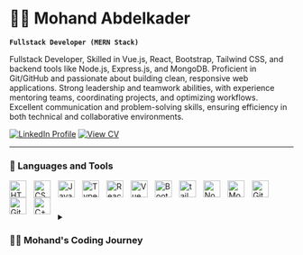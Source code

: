 # 🧑‍💻 Mohand Abdelkader

**`Fullstack Developer (MERN Stack)`**

Fullstack Developer, Skilled in Vue.js, React, Bootstrap, Tailwind CSS, and backend tools like Node.js,
Express.js, and MongoDB. Proficient in Git/GitHub and passionate about building clean, responsive web
applications. Strong leadership and teamwork abilities, with experience mentoring teams, coordinating
projects, and optimizing workflows. Excellent communication and problem-solving skills, ensuring
efficiency in both technical and collaborative environments.

   <p align="left">
      <a href="https://www.linkedin.com/in/mohand-abdelkader/" target="_blank">
         <img alt="LinkedIn Profile"   title="Connect with me on LinkedIn" src="https://custom-icon-badges.demolab.com/badge/LINKEDIN-Connect-blue?style=for-the-badge&logo=linkedin&logoColor=white&labelColor=0077B5"/></a>
<a href="https://drive.google.com/file/d/1NllaC-NU2Gfg8J4NvLURlkPcJx7PXbPe/view?usp=sharing" target="_blank">
  <img 
    alt="View CV" 
    title="View CV" 
    src="https://custom-icon-badges.demolab.com/badge/CV-View-4CAF50?style=for-the-badge&logo=googledrive&logoColor=white&labelColor=2E7D32" />
</a>
   </p>

---

### 🧰 Languages and Tools

<img align="left" alt="HTML" width="30px" style="padding-right:10px;" src="https://cdn.jsdelivr.net/gh/devicons/devicon/icons/html5/html5-plain.svg" />
<img align="left" alt="CSS" width="30px" style="padding-right:10px;" src="https://cdn.jsdelivr.net/gh/devicons/devicon/icons/css3/css3-plain.svg" />
<img align="left" alt="JavaScript" width="30px" style="padding-right:10px;" src="https://cdn.jsdelivr.net/gh/devicons/devicon/icons/javascript/javascript-plain.svg" />
<img align="left" alt="TypeScript" width="30px" style="padding-right:10px;" src="https://cdn.jsdelivr.net/gh/devicons/devicon/icons/typescript/typescript-plain.svg" />
<img align="left" alt="React" width="30px" style="padding-right:10px;" src="https://cdn.jsdelivr.net/gh/devicons/devicon/icons/react/react-original.svg" />
<img align="left" alt="Vue" width="30px" style="padding-right:10px;" src="https://cdn.jsdelivr.net/gh/devicons/devicon@latest/icons/vuejs/vuejs-original.svg" />
<img align="left" alt="Bootstrap" width="30px" style="padding-right:10px;" src="https://cdn.jsdelivr.net/gh/devicons/devicon@latest/icons/bootstrap/bootstrap-original.svg" />
<img align="left" alt="tailwindcss" width="30px" style="padding-right:10px;" src="https://cdn.jsdelivr.net/gh/devicons/devicon@latest/icons/tailwindcss/tailwindcss-original.svg" />
<img align="left" alt="NodeJS" width="30px" style="padding-right:10px;" src="https://cdn.jsdelivr.net/gh/devicons/devicon@latest/icons/nodejs/nodejs-plain-wordmark.svg" />
<img align="left" alt="Mongo" width="30px" style="padding-right:10px;" src="https://cdn.jsdelivr.net/gh/devicons/devicon@latest/icons/mongodb/mongodb-original.svg" />
<img align="left" alt="Git" width="30px" style="padding-right:10px;" src="https://cdn.jsdelivr.net/gh/devicons/devicon/icons/git/git-original.svg" />
<img align="left" alt="GitHub" width="30px" style="padding-right:10px;" src="https://cdn.jsdelivr.net/gh/devicons/devicon/icons/github/github-original.svg" />
<img align="left" alt="C++" width="30px" style="padding-right:10px;" src="https://cdn.jsdelivr.net/gh/devicons/devicon@latest/icons/cplusplus/cplusplus-original.svg"/>
<br />

#

<details>
 <summary><h3>👨‍💻 Mohand's Coding Journey</h3></summary>
I started my coding journey with a curious mind and a non-traditional background in business and healthcare. What began as a fascination with the logic behind code soon became a serious pursuit — teaching myself front-end development, exploring JavaScript, and eventually diving into full-stack technologies, fueled by a vision to build solutions that actually solve real-life problems.

My passion led me to ITI's UI/UX track, where I worked on meaningful projects like Eskan, a platform for helping Egyptian expatriates find housing. That project reminded me of why I fell in love with tech — not just to write code, but to create impact.

Now, I’m stepping into a new chapter. One where I don’t just follow tutorials or trends, but build my own products — ideas that matter, tools people actually need. It won’t be easy, but comfort was never the goal. Growth is. And this time, I’m all in.

</details>
